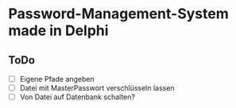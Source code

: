# Password-Management-System made in Delphi

## ToDo
-[ ] Eigene Pfade angeben
-[ ] Datei mit MasterPasswort verschlüsseln lassen
-[ ] Von Datei auf Datenbank schalten? 

## 